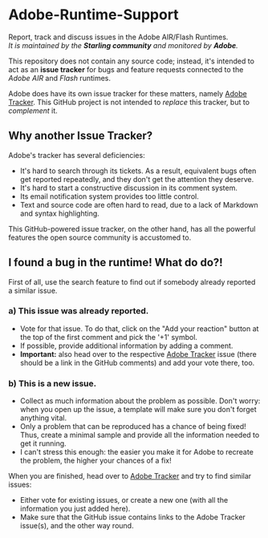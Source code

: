 # Adobe-Runtime-Support

Report, track and discuss issues in the Adobe AIR/Flash Runtimes.  
_It is maintained by the **Starling community** and monitored by **Adobe**._

This repository does not contain any source code; instead, it's intended to act as an **issue tracker** for bugs and feature requests connected to the *Adobe AIR* and *Flash* runtimes.

Adobe does have its own issue tracker for these matters, namely [Adobe Tracker](https://tracker.adobe.com). 
This GitHub project is not intended to _replace_ this tracker, but to _complement_ it. 

## Why another Issue Tracker?

Adobe's tracker has several deficiencies:

* It's hard to search through its tickets. As a result, equivalent bugs often get reported repeatedly, and they don't get the attention they deserve.
* It's hard to start a constructive discussion in its comment system. 
* Its email notification system provides too little control.
* Text and source code are often hard to read, due to a lack of Markdown and syntax highlighting.

This GitHub-powered issue tracker, on the other hand, has all the powerful features the open source community is accustomed to.

## I found a bug in the runtime! What do do?!

First of all, use the search feature to find out if somebody already reported a similar issue.

### a) This issue was already reported.

* Vote for that issue. To do that, click on the "Add your reaction" button at the top of the first comment and pick the '+1' symbol.
* If possible, provide additional information by adding a comment.
* **Important:** also head over to the respective [Adobe Tracker](https://tracker.adobe.com) issue (there should be a link in the GitHub comments) and add your vote there, too. 

### b) This is a new issue.

* Collect as much information about the problem as possible. Don't worry: when you open up the issue, a template will make sure you don't forget anything vital.
* Only a problem that can be reproduced has a chance of being fixed! Thus, create a minimal sample and provide all the information needed to get it running.
* I can't stress this enough: the easier you make it for Adobe to recreate the problem, the higher your chances of a fix!

When you are finished, head over to [Adobe Tracker](https://tracker.adobe.com) and try to find similar issues:

* Either vote for existing issues, or create a new one (with all the information you just added here).
* Make sure that the GitHub issue contains links to the Adobe Tracker issue(s), and the other way round.

